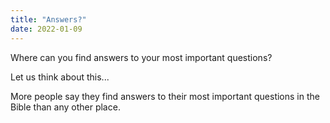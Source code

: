 ```yaml
---
title: "Answers?"
date: 2022-01-09
---
```


Where can you find answers to your most important questions?

Let us think about this...

More people say they find answers to their most important questions in the Bible than any other place.
